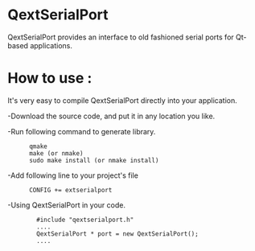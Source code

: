 # QextSerialPort
QextSerialPort provides an interface to old fashioned serial ports for Qt-based applications.

# How to use :

It's very easy to compile QextSerialPort directly into your application.

 -Download the source code, and put it in any location you like.

 -Run following command to generate library.

          qmake
          make (or nmake)
          sudo make install (or nmake install)

 -Add following line to your project's file

          CONFIG += extserialport

 -Using QextSerialPort in your code. 

            #include "qextserialport.h"
            ....
            QextSerialPort * port = new QextSerialPort();
            ....
